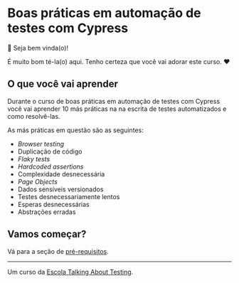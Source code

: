 # Boas práticas em automação de testes com Cypress

👋 Seja bem vinda(o)!

É muito bom té-la(o) aqui. Tenho certeza que você vai adorar este curso. ❤️

## O que você vai aprender

Durante o curso de boas práticas em automação de testes com Cypress você vai aprender 10 más práticas na na escrita de testes automatizados e como resolvê-las.

As más práticas em questão são as seguintes:

- _Browser testing_
- Duplicação de código
- _Flaky tests_
- _Hardcoded assertions_
- Complexidade desnecessária
- _Page Objects_
- Dados sensíveis versionados
- Testes desnecessariamente lentos
- Esperas desnecessárias
- Abstrações erradas

## Vamos começar?

Vá para a seção de [pré-requisitos](./lessons/0.md).

___

Um curso da [Escola Talking About Testing](https://udemy.com/user/walmyr).

